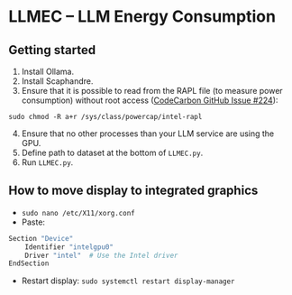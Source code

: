 # LLMEC – LLM Energy Consumption



## Getting started


1. Install Ollama.
2. Install Scaphandre.
3. Ensure that it is possible to read from the RAPL file (to measure power consumption) without root access ([CodeCarbon GitHub Issue #224](https://github.com/mlco2/codecarbon/issues/244)):

```
sudo chmod -R a+r /sys/class/powercap/intel-rapl
```
4. Ensure that no other processes than your LLM service are using the GPU.
5. Define path to dataset at the bottom of `LLMEC.py`.
6. Run `LLMEC.py`.



## How to move display to integrated graphics

- ```sudo nano /etc/X11/xorg.conf```
- Paste:

```bash
Section "Device"
    Identifier "intelgpu0"
    Driver "intel"  # Use the Intel driver
EndSection
```

- Restart display: `sudo systemctl restart display-manager`
